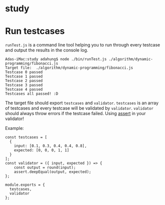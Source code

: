 # study

# Run testcases

`runTest.js` is a command line tool helping you to run through every testcase and output the results in the console log.
```
Adas-iMac:study adahung$ node ./bin/runTest.js ./algorithm/dynamic-programming/fibonacci.js
Target file:  ./algorithm/dynamic-programming/fibonacci.js
Testcase 0 passed
Testcase 1 passed
Testcase 2 passed
Testcase 3 passed
Testcase 4 passed
Testcases all passed! :D
```


The target file should export `testcases` and `validator`. `testcases` is an array of testcases and every testcase will be validated by `validator`. `validator` should always throw errors if the testcase failed. Using [assert](https://nodejs.org/api/assert.html) in your validator!

Example:
```
const testcases = [
  {
    input: [0.1, 0.3, 0.4, 0.4, 0.8],
    expected: [0, 0, 0, 1, 1]
  }
];
const validator = ({ input, expected }) => {
    const output = round(input);
    assert.deepEqual(output, expected);
};

module.exports = {
  testcases,
  validator
};
```
